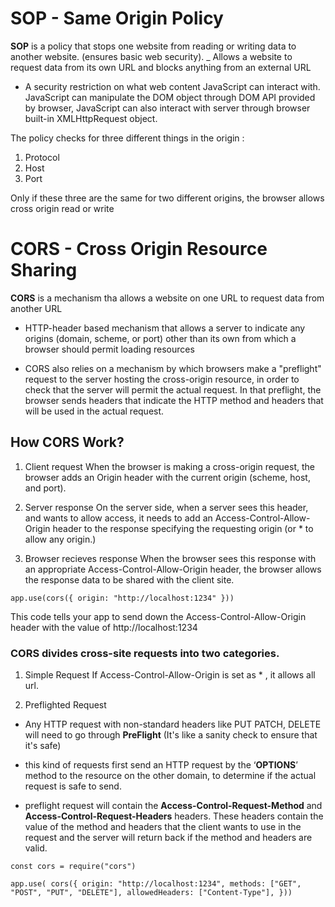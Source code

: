 # SOP - Same Origin Policy

__SOP__ is a policy that stops one website from reading or writing data to another website. (ensures basic web security).
_ Allows a website to request data from its own URL and blocks anything from an external URL

* A security restriction on what web content JavaScript can interact with. JavaScript can manipulate the DOM object through DOM API provided by browser, JavaScript can also interact with server through browser built-in XMLHttpRequest object.

The policy checks for three different things in the origin :
1. Protocol
2. Host
3. Port

Only if these three are the same for two different origins, the browser allows cross origin read or write


# CORS - Cross Origin Resource Sharing

__CORS__ is a mechanism tha allows a website on one URL to request data from another URL

-  HTTP-header based mechanism that allows a server to indicate any origins (domain, scheme, or port) other than its own from which a browser should permit loading resources


- CORS also relies on a mechanism by which browsers make a "preflight" request to the server hosting the cross-origin resource, in order to check that the server will permit the actual request. In that preflight, the browser sends headers that indicate the HTTP method and headers that will be used in the actual request.

## How CORS Work?

1. Client request
When the browser is making a cross-origin request, the browser adds an Origin header with the current origin (scheme, host, and port).

2. Server response 
On the server side, when a server sees this header, and wants to allow access, it needs to add an Access-Control-Allow-Origin header to the response specifying the requesting origin (or * to allow any origin.)

3. Browser recieves response
When the browser sees this response with an appropriate Access-Control-Allow-Origin header, the browser allows the response data to be shared with the client site.


`app.use(cors({ origin: "http://localhost:1234" }))`

This code tells your app to send down the Access-Control-Allow-Origin header with the value of http://localhost:1234



###  CORS divides cross-site requests into two categories.


1. Simple Request
If Access-Control-Allow-Origin is set as * , it allows all url.


2. Preflighted Request
- Any HTTP request with non-standard headers like PUT PATCH, DELETE will need to go through __PreFlight__ (It's like a sanity check to ensure that it's safe)

- this kind of requests first send an HTTP request by the ‘__OPTIONS__’ method to the resource on the other domain, to determine if the actual request is safe to send.

- preflight request will contain the __Access-Control-Request-Method__ and __Access-Control-Request-Headers__ headers. These headers contain the value of the method and headers that the client wants to use in the request and the server will return back if the method and headers are valid.

`const cors = require("cors")`

`app.use(
  cors({
    origin: "http://localhost:1234",
    methods: ["GET", "POST", "PUT", "DELETE"],
    allowedHeaders: ["Content-Type"],
  }))`